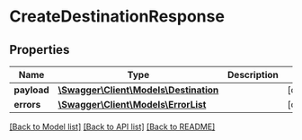 # CreateDestinationResponse

## Properties

Name | Type | Description | Notes
------------ | ------------- | ------------- | -------------
**payload** | [**\Swagger\Client\Models\Destination**](Destination.md) |  | [optional]
**errors** | [**\Swagger\Client\Models\ErrorList**](ErrorList.md) |  | [optional]

[[Back to Model list]](../../README.md#documentation-for-models) [[Back to API list]](../../README.md#documentation-for-api-endpoints) [[Back to README]](../../README.md)

